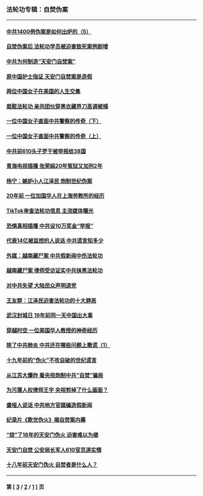 ### 法轮功专辑：自焚伪案
---
#### [中共1400例伪案是如何出炉的（5）](../../pages/nf5562/n13226831.md?04290430) 
#### [自焚伪案后 法轮功学员被迫害致死案例剧增](../../pages/nf5562/n13190600.md?04290430) 
#### [中共为何制造“天安门自焚案”](../../pages/nf5562/n13183270.md?04290430) 
#### [原中国护士指证 天安门自焚案是造假](../../pages/nf5562/n13172289.md?04290430) 
#### [两位中国女子在美国的人生交集](../../pages/nf5562/n13156138.md?04290430) 
#### [栽赃法轮功 亲共团伙穿黑衣藏界刀高调被捕](../../pages/nf5562/n13073780.md?04290430) 
#### [一位中国女子直面中共警察的传奇（下）](../../pages/nf5562/n12989706.md?04290430) 
#### [一位中国女子直面中共警察的传奇（上）](../../pages/nf5562/n12985072.md?04290430) 
#### [中共前610头子罗干被举报给38国](../../pages/nf5562/n12975419.md?04290430) 
#### [青海电视插播 张荣娟20年冤狱又加刑2年](../../pages/nf5562/n12738166.md?04290430) 
#### [杨宁：嫉妒小人江泽民 炮制世纪伪案](../../pages/nf5562/n12724108.md?04290430) 
#### [20年前 一位加国华人在上海劳教所的经历](../../pages/nf5562/n12707932.md?04290430) 
#### [TikTok审查法轮功信息 主流媒体曝光](../../pages/nf5562/n12362336.md?04290430) 
#### [恐惧真相插播 中共设10万奖金“举报”](../../pages/nf5562/n12306396.md?04290430) 
#### [代表14亿被监控的人说话 中共谎言知多少](../../pages/nf5562/n12297484.md?04290430) 
#### [外媒：越南藏尸案 中共假新闻中伤法轮功](../../pages/nf5562/n12264411.md?04290430) 
#### [越南藏尸案 律师受访证实中共抹黑法轮功](../../pages/nf5562/n12261878.md?04290430) 
#### [对中共失望 大陆民众声明退党](../../pages/nf5562/n12187315.md?04290430) 
#### [王友群：江泽民迫害法轮功的十大罪恶](../../pages/nf5562/n12169074.md?04290430) 
#### [武汉封城日 19年前同一天中国出大事](../../pages/nf5562/n12150901.md?04290430) 
#### [穿越时空  一位美国华人教授的神奇经历](../../pages/nf5562/n12097460.md?04290430) 
#### [除了中共肺炎 中共还在哪些问题上撒谎（1）](../../pages/nf5562/n11955770.md?04290430) 
#### [十九年前的“伪火”不攻自破的世纪谎言](../../pages/nf5562/n11813238.md?04290430) 
#### [从江苏大爆炸 看央视炮制中共“自焚”骗局](../../pages/nf5562/n11140275.md?04290430) 
#### [为污蔑人权律师王宇 央视剪掉了什么画面？](../../pages/nf5562/n11130142.md?04290430) 
#### [聋哑人说话 中共地方官媒编造假新闻](../../pages/nf5562/n11006067.md?04290430) 
#### [纪录片《欺世伪火》揭自焚案内幕](../../pages/nf5562/n11002664.md?04290430) 
#### [“烧”了18年的天安门伪火 迫害难以为继](../../pages/nf5562/n10996660.md?04290430) 
#### [天安门自焚 公安局长军人610官员道实情](../../pages/nf5562/n10997098.md?04290430) 
#### [十八年前天安门伪火 自焚者是什么人？](../../pages/nf5562/n10996556.md?04290430) 

---
#### 第 [ [3](./3.md?04290430) / [2](./2.md?04290430) / [1](./1.md?04290430) ] 页
